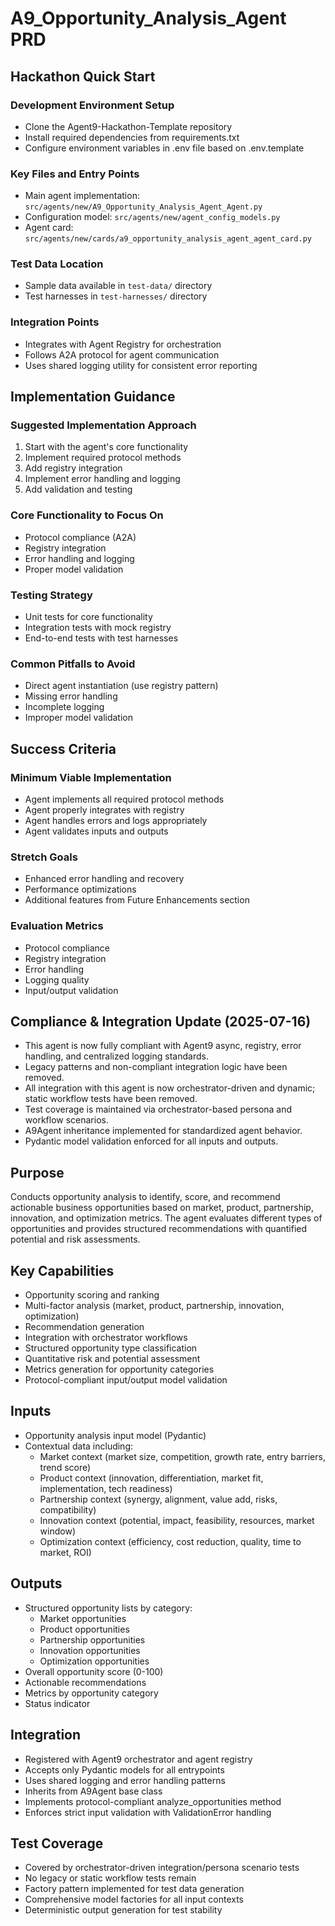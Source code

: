 # A9_Opportunity_Analysis_Agent PRD

<!-- 
CANONICAL PRD DOCUMENT
This is the official, canonical PRD document for this agent.
Last updated: 2025-07-17
-->




## Hackathon Quick Start

### Development Environment Setup
- Clone the Agent9-Hackathon-Template repository
- Install required dependencies from requirements.txt
- Configure environment variables in .env file based on .env.template

### Key Files and Entry Points
- Main agent implementation: `src/agents/new/A9_Opportunity_Analysis_Agent_Agent.py`
- Configuration model: `src/agents/new/agent_config_models.py`
- Agent card: `src/agents/new/cards/a9_opportunity_analysis_agent_agent_card.py`

### Test Data Location
- Sample data available in `test-data/` directory
- Test harnesses in `test-harnesses/` directory

### Integration Points
- Integrates with Agent Registry for orchestration
- Follows A2A protocol for agent communication
- Uses shared logging utility for consistent error reporting

## Implementation Guidance

### Suggested Implementation Approach
1. Start with the agent's core functionality
2. Implement required protocol methods
3. Add registry integration
4. Implement error handling and logging
5. Add validation and testing

### Core Functionality to Focus On
- Protocol compliance (A2A)
- Registry integration
- Error handling and logging
- Proper model validation

### Testing Strategy
- Unit tests for core functionality
- Integration tests with mock registry
- End-to-end tests with test harnesses

### Common Pitfalls to Avoid
- Direct agent instantiation (use registry pattern)
- Missing error handling
- Incomplete logging
- Improper model validation

## Success Criteria

### Minimum Viable Implementation
- Agent implements all required protocol methods
- Agent properly integrates with registry
- Agent handles errors and logs appropriately
- Agent validates inputs and outputs

### Stretch Goals
- Enhanced error handling and recovery
- Performance optimizations
- Additional features from Future Enhancements section

### Evaluation Metrics
- Protocol compliance
- Registry integration
- Error handling
- Logging quality
- Input/output validation

## Compliance & Integration Update (2025-07-16)
- This agent is now fully compliant with Agent9 async, registry, error handling, and centralized logging standards.
- Legacy patterns and non-compliant integration logic have been removed.
- All integration with this agent is now orchestrator-driven and dynamic; static workflow tests have been removed.
- Test coverage is maintained via orchestrator-based persona and workflow scenarios.
- A9Agent inheritance implemented for standardized agent behavior.
- Pydantic model validation enforced for all inputs and outputs.

## Purpose
Conducts opportunity analysis to identify, score, and recommend actionable business opportunities based on market, product, partnership, innovation, and optimization metrics. The agent evaluates different types of opportunities and provides structured recommendations with quantified potential and risk assessments.

## Key Capabilities
- Opportunity scoring and ranking
- Multi-factor analysis (market, product, partnership, innovation, optimization)
- Recommendation generation
- Integration with orchestrator workflows
- Structured opportunity type classification
- Quantitative risk and potential assessment
- Metrics generation for opportunity categories
- Protocol-compliant input/output model validation

## Inputs
- Opportunity analysis input model (Pydantic)
- Contextual data including:
  - Market context (market size, competition, growth rate, entry barriers, trend score)
  - Product context (innovation, differentiation, market fit, implementation, tech readiness)
  - Partnership context (synergy, alignment, value add, risks, compatibility)
  - Innovation context (potential, impact, feasibility, resources, market window)
  - Optimization context (efficiency, cost reduction, quality, time to market, ROI)

## Outputs
- Structured opportunity lists by category:
  - Market opportunities
  - Product opportunities
  - Partnership opportunities
  - Innovation opportunities
  - Optimization opportunities
- Overall opportunity score (0-100)
- Actionable recommendations
- Metrics by opportunity category
- Status indicator

## Integration
- Registered with Agent9 orchestrator and agent registry
- Accepts only Pydantic models for all entrypoints
- Uses shared logging and error handling patterns
- Inherits from A9Agent base class
- Implements protocol-compliant analyze_opportunities method
- Enforces strict input validation with ValidationError handling

## Test Coverage
- Covered by orchestrator-driven integration/persona scenario tests
- No legacy or static workflow tests remain
- Factory pattern implemented for test data generation
- Comprehensive model factories for all input contexts
- Deterministic output generation for test stability
